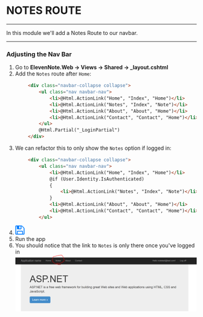 # NOTES ROUTE
---
In this module we'll add a Notes Route to our navbar.

<hr />

### Adjusting the Nav Bar
1. Go to **ElevenNote.Web -> Views -> Shared -> _layout.cshtml**
2. Add the `Notes` route after `Home`:

```html
        <div class="navbar-collapse collapse">
            <ul class="nav navbar-nav">
                <li>@Html.ActionLink("Home", "Index", "Home")</li>
                <li>@Html.ActionLink("Notes", "Index", "Note")</li>
                <li>@Html.ActionLink("About", "About", "Home")</li>
                <li>@Html.ActionLink("Contact", "Contact", "Home")</li>
            </ul>
            @Html.Partial("_LoginPartial")
        </div>
```
3. We can refactor this to only show the `Notes` option if logged in:

```html
        <div class="navbar-collapse collapse">
            <ul class="nav navbar-nav">
                <li>@Html.ActionLink("Home", "Index", "Home")</li>
                @if (User.Identity.IsAuthenticated)
                {
                    <li>@Html.ActionLink("Notes", "Index", "Note")</li>
                }
                <li>@Html.ActionLink("About", "About", "Home")</li>
                <li>@Html.ActionLink("Contact", "Contact", "Home")</li>
            </ul>
```
4. ![Save](../assets/font-awesome-save.png)
5. Run the app
6. You should notice that the link to `Notes` is only there once you've logged in
![Notes Link](../assets/5.2-C.png)
